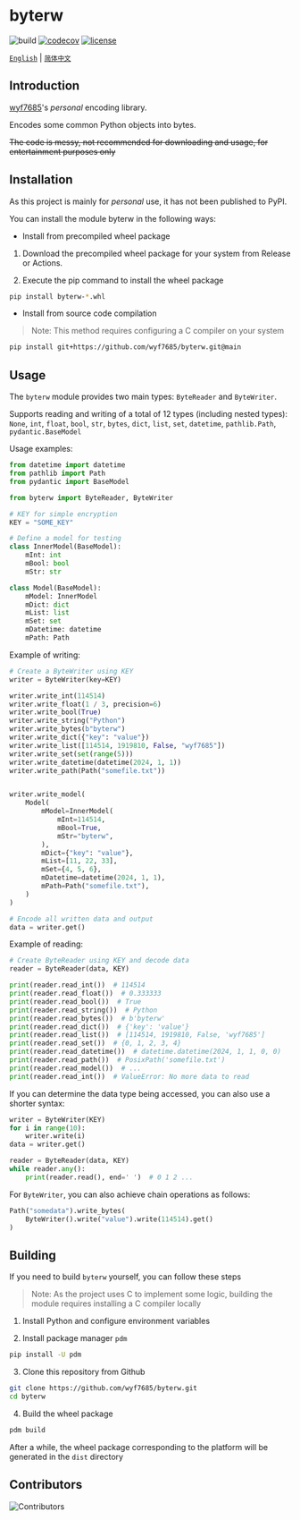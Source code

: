 # byterw

![build](https://github.com/wyf7685/byterw/actions/workflows/build.yml/badge.svg)
[![codecov](https://codecov.io/gh/wyf7685/byterw/graph/badge.svg?token=3PGRN98Y25)](https://codecov.io/gh/wyf7685/byterw)
[![license](https://img.shields.io/github/license/wyf7685/byterw.svg)](https://github.com/wyf7685/byterw/blob/main/LICENSE)

[`English`](https://github.com/wyf7685/byterw/blob/main/README.md) | [`简体中文`](https://github.com/wyf7685/byterw/blob/main/README.zh.md)

## Introduction

[wyf7685](https://github.com/wyf7685)'s _personal_ encoding library.

Encodes some common Python objects into bytes.

~~The code is messy, not recommended for downloading and usage, for entertainment purposes only~~

## Installation

As this project is mainly for _personal_ use, it has not been published to PyPI.

You can install the module byterw in the following ways:

- Install from precompiled wheel package

1. Download the precompiled wheel package for your system from Release or Actions.

2. Execute the pip command to install the wheel package

```sh
pip install byterw-*.whl
```

- Install from source code compilation

> Note: This method requires configuring a C compiler on your system

```sh
pip install git+https://github.com/wyf7685/byterw.git@main
```

## Usage

The `byterw` module provides two main types: `ByteReader` and `ByteWriter`.

Supports reading and writing of a total of 12 types (including nested types): `None`, `int`, `float`, `bool`, `str`, `bytes`, `dict`, `list`, `set`, `datetime`, `pathlib.Path`, `pydantic.BaseModel`

Usage examples:

```python
from datetime import datetime
from pathlib import Path
from pydantic import BaseModel

from byterw import ByteReader, ByteWriter

# KEY for simple encryption
KEY = "SOME_KEY"

# Define a model for testing
class InnerModel(BaseModel):
    mInt: int
    mBool: bool
    mStr: str

class Model(BaseModel):
    mModel: InnerModel
    mDict: dict
    mList: list
    mSet: set
    mDatetime: datetime
    mPath: Path
```

Example of writing:

```python
# Create a ByteWriter using KEY
writer = ByteWriter(key=KEY)

writer.write_int(114514)
writer.write_float(1 / 3, precision=6)
writer.write_bool(True)
writer.write_string("Python")
writer.write_bytes(b"byterw")
writer.write_dict({"key": "value"})
writer.write_list([114514, 1919810, False, "wyf7685"])
writer.write_set(set(range(5)))
writer.write_datetime(datetime(2024, 1, 1))
writer.write_path(Path("somefile.txt"))


writer.write_model(
    Model(
        mModel=InnerModel(
            mInt=114514,
            mBool=True,
            mStr="byterw",
        ),
        mDict={"key": "value"},
        mList=[11, 22, 33],
        mSet={4, 5, 6},
        mDatetime=datetime(2024, 1, 1),
        mPath=Path("somefile.txt"),
    )
)

# Encode all written data and output
data = writer.get()
```

Example of reading:

```python
# Create ByteReader using KEY and decode data
reader = ByteReader(data, KEY)

print(reader.read_int())  # 114514
print(reader.read_float())  # 0.333333
print(reader.read_bool())  # True
print(reader.read_string())  # Python
print(reader.read_bytes())  # b'byterw'
print(reader.read_dict())  # {'key': 'value'}
print(reader.read_list())  # [114514, 1919810, False, 'wyf7685']
print(reader.read_set())  # {0, 1, 2, 3, 4}
print(reader.read_datetime())  # datetime.datetime(2024, 1, 1, 0, 0)
print(reader.read_path())  # PosixPath('somefile.txt')
print(reader.read_model())  # ...
print(reader.read_int())  # ValueError: No more data to read
```

If you can determine the data type being accessed, you can also use a shorter syntax:

```python
writer = ByteWriter(KEY)
for i in range(10):
    writer.write(i)
data = writer.get()

reader = ByteReader(data, KEY)
while reader.any():
    print(reader.read(), end=' ')  # 0 1 2 ...
```

For `ByteWriter`, you can also achieve chain operations as follows:

```python
Path("somedata").write_bytes(
    ByteWriter().write("value").write(114514).get()
)
```

## Building

If you need to build `byterw` yourself, you can follow these steps

> Note: As the project uses C to implement some logic, building the module requires installing a C compiler locally

1. Install Python and configure environment variables

2. Install package manager `pdm`

```sh
pip install -U pdm
```

3. Clone this repository from Github

```sh
git clone https://github.com/wyf7685/byterw.git
cd byterw
```

4. Build the wheel package

```sh
pdm build
```

After a while, the wheel package corresponding to the platform will be generated in the `dist` directory

## Contributors

![Contributors](https://contrib.rocks/image?repo=wyf7685/byterw)
